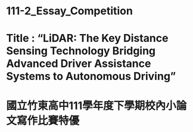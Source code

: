 # 111-2_Essay_Competition

# Title : “LiDAR: The Key Distance Sensing Technology Bridging Advanced Driver Assistance Systems to Autonomous Driving”

# 國立竹東高中111學年度下學期校內小論文寫作比賽特優
